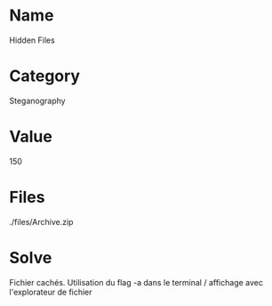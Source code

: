 # Name
Hidden Files

# Category
Steganography

# Value
150

# Files
./files/Archive.zip

# Solve
Fichier cachés. Utilisation du flag -a dans le terminal / affichage avec l'explorateur de fichier